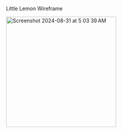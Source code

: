 Little Lemon Wireframe

<img width="300" alt="Screenshot 2024-08-31 at 5 03 39 AM" src="https://github.com/user-attachments/assets/712c3c71-fc92-4031-93cb-53138b889bad">
